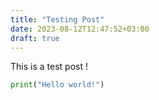 ```yaml
---
title: "Testing Post"
date: 2023-08-12T12:47:52+03:00
draft: true
---
```


This is a test post ! 

```python
print("Hello world!")
```